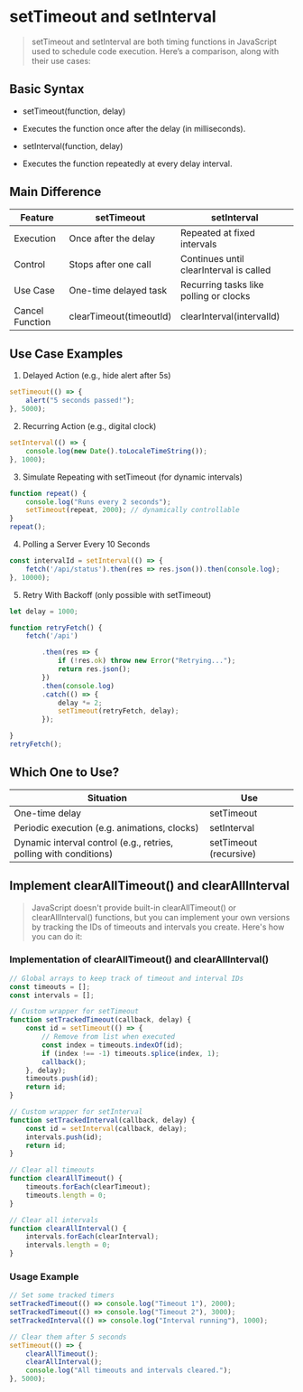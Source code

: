 # setTimeout and setInterval

> setTimeout and setInterval are both timing functions in JavaScript used to schedule code execution. Here’s a comparison, along with their use cases:

## Basic Syntax

* setTimeout(function, delay)

* Executes the function once after the delay (in milliseconds).

* setInterval(function, delay)

* Executes the function repeatedly at every delay interval.

## Main Difference

|Feature|	setTimeout|	setInterval|
|---|---|---|
Execution	|Once after the delay|	Repeated at fixed intervals
Control	|Stops after one call|	Continues until clearInterval is called
Use Case|	One-time delayed task|	Recurring tasks like polling or clocks
Cancel Function	|clearTimeout(timeoutId)|	clearInterval(intervalId)

## Use Case Examples

1. Delayed Action (e.g., hide alert after 5s)

```js
setTimeout(() => {
    alert("5 seconds passed!");
}, 5000);
```

2. Recurring Action (e.g., digital clock)

```js
setInterval(() => {
    console.log(new Date().toLocaleTimeString());
}, 1000);
```

3. Simulate Repeating with setTimeout (for dynamic intervals)

```js
function repeat() {
    console.log("Runs every 2 seconds");
    setTimeout(repeat, 2000); // dynamically controllable
}
repeat();
```

4. Polling a Server Every 10 Seconds

```js
const intervalId = setInterval(() => {
    fetch('/api/status').then(res => res.json()).then(console.log);
}, 10000);
```

5. Retry With Backoff (only possible with setTimeout)

```js
let delay = 1000;

function retryFetch() {
    fetch('/api')

        .then(res => {
            if (!res.ok) throw new Error("Retrying...");
            return res.json();
        })
        .then(console.log)
        .catch(() => {
            delay *= 2;
            setTimeout(retryFetch, delay);
        });

}
retryFetch();
```

## Which One to Use?

|Situation|	Use|
|---|---|
One-time delay|	setTimeout
Periodic execution (e.g. animations, clocks)|	setInterval
Dynamic interval control (e.g., retries, polling with conditions)|	setTimeout (recursive)

## Implement clearAllTimeout() and clearAllInterval

> JavaScript doesn't provide built-in clearAllTimeout() or clearAllInterval() functions, but you can implement your own versions by tracking the IDs of timeouts and intervals you create. Here's how you can do it:

### Implementation of clearAllTimeout() and clearAllInterval()

```js
// Global arrays to keep track of timeout and interval IDs
const timeouts = [];
const intervals = [];

// Custom wrapper for setTimeout
function setTrackedTimeout(callback, delay) {
    const id = setTimeout(() => {
        // Remove from list when executed
        const index = timeouts.indexOf(id);
        if (index !== -1) timeouts.splice(index, 1);
        callback();
    }, delay);
    timeouts.push(id);
    return id;
}

// Custom wrapper for setInterval
function setTrackedInterval(callback, delay) {
    const id = setInterval(callback, delay);
    intervals.push(id);
    return id;
}

// Clear all timeouts
function clearAllTimeout() {
    timeouts.forEach(clearTimeout);
    timeouts.length = 0;
}

// Clear all intervals
function clearAllInterval() {
    intervals.forEach(clearInterval);
    intervals.length = 0;
}
```

### Usage Example

```js
// Set some tracked timers
setTrackedTimeout(() => console.log("Timeout 1"), 2000);
setTrackedTimeout(() => console.log("Timeout 2"), 3000);
setTrackedInterval(() => console.log("Interval running"), 1000);

// Clear them after 5 seconds
setTimeout(() => {
    clearAllTimeout();
    clearAllInterval();
    console.log("All timeouts and intervals cleared.");
}, 5000);
```
